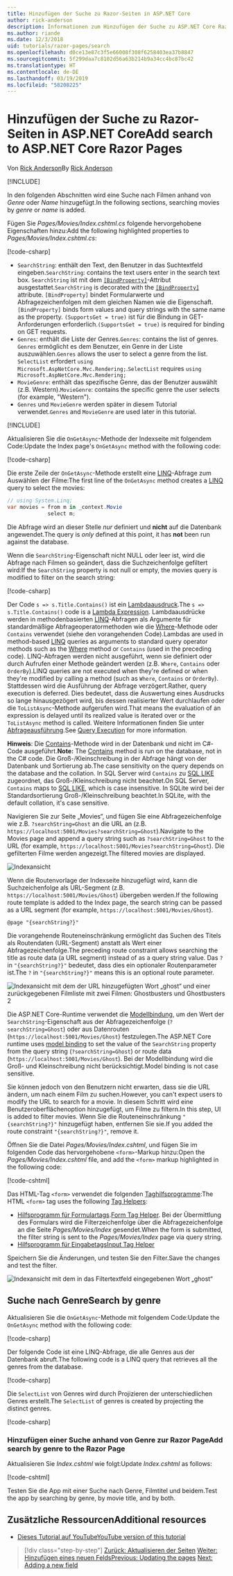 ```yaml
---
title: Hinzufügen der Suche zu Razor-Seiten in ASP.NET Core
author: rick-anderson
description: Informationen zum Hinzufügen der Suche zu ASP.NET Core Razor Pages
ms.author: riande
ms.date: 12/3/2018
uid: tutorials/razor-pages/search
ms.openlocfilehash: d0ce13e87c3f5e66008f308f6258403ea37b8847
ms.sourcegitcommit: 5f299daa7c8102d56a63b214b9a34cc4bc87bc42
ms.translationtype: HT
ms.contentlocale: de-DE
ms.lasthandoff: 03/19/2019
ms.locfileid: "58208225"
---
```

# <a name="add-search-to-aspnet-core-razor-pages"></a><span data-ttu-id="62092-103">Hinzufügen der Suche zu Razor-Seiten in ASP.NET Core</span><span class="sxs-lookup"><span data-stu-id="62092-103">Add search to ASP.NET Core Razor Pages</span></span>

<span data-ttu-id="62092-104">Von [Rick Anderson](https://twitter.com/RickAndMSFT)</span><span class="sxs-lookup"><span data-stu-id="62092-104">By [Rick Anderson](https://twitter.com/RickAndMSFT)</span></span>

[!INCLUDE[](~/includes/rp/download.md)]

<span data-ttu-id="62092-105">In den folgenden Abschnitten wird eine Suche nach Filmen anhand von *Genre* oder *Name* hinzugefügt.</span><span class="sxs-lookup"><span data-stu-id="62092-105">In the following sections, searching movies by *genre* or *name* is added.</span></span>

<span data-ttu-id="62092-106">Fügen Sie *Pages/Movies/Index.cshtml.cs* folgende hervorgehobene Eigenschaften hinzu:</span><span class="sxs-lookup"><span data-stu-id="62092-106">Add the following highlighted properties to *Pages/Movies/Index.cshtml.cs*:</span></span>

[!code-csharp[](razor-pages-start/sample/RazorPagesMovie22/Pages/Movies/Index.cshtml.cs?name=snippet_newProps&highlight=11-999)]

* <span data-ttu-id="62092-107">`SearchString`: enthält den Text, den Benutzer in das Suchtextfeld eingeben.</span><span class="sxs-lookup"><span data-stu-id="62092-107">`SearchString`: contains the text users enter in the search text box.</span></span> <span data-ttu-id="62092-108">`SearchString` ist mit dem [`[BindProperty]`](/dotnet/api/microsoft.aspnetcore.mvc.bindpropertyattribute)-Attribut ausgestattet.</span><span class="sxs-lookup"><span data-stu-id="62092-108">`SearchString` is decorated with the [`[BindProperty]`](/dotnet/api/microsoft.aspnetcore.mvc.bindpropertyattribute) attribute.</span></span> <span data-ttu-id="62092-109">`[BindProperty]` bindet Formularwerte und Abfragezeichenfolgen mit dem gleichen Namen wie die Eigenschaft.</span><span class="sxs-lookup"><span data-stu-id="62092-109">`[BindProperty]` binds form values and query strings with the same name as the property.</span></span> <span data-ttu-id="62092-110">`(SupportsGet = true)` ist für die Bindung in GET-Anforderungen erforderlich.</span><span class="sxs-lookup"><span data-stu-id="62092-110">`(SupportsGet = true)` is required for binding on GET requests.</span></span>
* <span data-ttu-id="62092-111">`Genres`: enthält die Liste der Genres.</span><span class="sxs-lookup"><span data-stu-id="62092-111">`Genres`: contains the list of genres.</span></span> <span data-ttu-id="62092-112">`Genres` ermöglicht es dem Benutzer, ein Genre in der Liste auszuwählen.</span><span class="sxs-lookup"><span data-stu-id="62092-112">`Genres` allows the user to select a genre from the list.</span></span> <span data-ttu-id="62092-113">`SelectList` erfordert `using Microsoft.AspNetCore.Mvc.Rendering;`.</span><span class="sxs-lookup"><span data-stu-id="62092-113">`SelectList` requires `using Microsoft.AspNetCore.Mvc.Rendering;`</span></span>
* <span data-ttu-id="62092-114">`MovieGenre`: enthält das spezifische Genre, das der Benutzer auswählt (z.B. Western).</span><span class="sxs-lookup"><span data-stu-id="62092-114">`MovieGenre`: contains the specific genre the user selects (for example, "Western").</span></span>
* <span data-ttu-id="62092-115">`Genres` und `MovieGenre` werden später in diesem Tutorial verwendet.</span><span class="sxs-lookup"><span data-stu-id="62092-115">`Genres` and `MovieGenre` are used later in this tutorial.</span></span>

[!INCLUDE[](~/includes/bind-get.md)]

<span data-ttu-id="62092-116">Aktualisieren Sie die `OnGetAsync`-Methode der Indexseite mit folgendem Code:</span><span class="sxs-lookup"><span data-stu-id="62092-116">Update the Index page's `OnGetAsync` method with the following code:</span></span>

[!code-csharp[](razor-pages-start/sample/RazorPagesMovie22/Pages/Movies/Index.cshtml.cs?name=snippet_1stSearch)]

<span data-ttu-id="62092-117">Die erste Zeile der `OnGetAsync`-Methode erstellt eine [LINQ](/dotnet/csharp/programming-guide/concepts/linq/)-Abfrage zum Auswählen der Filme:</span><span class="sxs-lookup"><span data-stu-id="62092-117">The first line of the `OnGetAsync` method creates a [LINQ](/dotnet/csharp/programming-guide/concepts/linq/) query to select the movies:</span></span>

```csharp
// using System.Linq;
var movies = from m in _context.Movie
             select m;
```

<span data-ttu-id="62092-118">Die Abfrage wird an dieser Stelle *nur* definiert und **nicht** auf die Datenbank angewendet.</span><span class="sxs-lookup"><span data-stu-id="62092-118">The query is *only* defined at this point, it has **not** been run against the database.</span></span>

<span data-ttu-id="62092-119">Wenn die `SearchString`-Eigenschaft nicht NULL oder leer ist, wird die Abfrage nach Filmen so geändert, dass die Suchzeichenfolge gefiltert wird:</span><span class="sxs-lookup"><span data-stu-id="62092-119">If the `SearchString` property is not null or empty, the movies query is modified to filter on the search string:</span></span>

[!code-csharp[](razor-pages-start/sample/RazorPagesMovie22/Pages/Movies/Index.cshtml.cs?name=snippet_SearchNull)]

<span data-ttu-id="62092-120">Der Code `s => s.Title.Contains()` ist ein [Lambdaausdruck](/dotnet/csharp/programming-guide/statements-expressions-operators/lambda-expressions).</span><span class="sxs-lookup"><span data-stu-id="62092-120">The `s => s.Title.Contains()` code is a [Lambda Expression](/dotnet/csharp/programming-guide/statements-expressions-operators/lambda-expressions).</span></span> <span data-ttu-id="62092-121">Lambdaausdrücke werden in methodenbasierten [LINQ](/dotnet/csharp/programming-guide/concepts/linq/)-Abfragen als Argumente für standardmäßige Abfrageoperatormethoden wie die [Where](/dotnet/csharp/programming-guide/concepts/linq/query-syntax-and-method-syntax-in-linq)-Methode oder `Contains` verwendet (siehe den vorangehenden Code).</span><span class="sxs-lookup"><span data-stu-id="62092-121">Lambdas are used in method-based [LINQ](/dotnet/csharp/programming-guide/concepts/linq/) queries as arguments to standard query operator methods such as the [Where](/dotnet/csharp/programming-guide/concepts/linq/query-syntax-and-method-syntax-in-linq) method or `Contains` (used in the preceding code).</span></span> <span data-ttu-id="62092-122">LINQ-Abfragen werden nicht ausgeführt, wenn sie definiert oder durch Aufrufen einer Methode geändert werden (z.B. `Where`, `Contains` oder `OrderBy`).</span><span class="sxs-lookup"><span data-stu-id="62092-122">LINQ queries are not executed when they're defined or when they're modified by calling a method (such as `Where`, `Contains`  or `OrderBy`).</span></span> <span data-ttu-id="62092-123">Stattdessen wird die Ausführung der Abfrage verzögert.</span><span class="sxs-lookup"><span data-stu-id="62092-123">Rather, query execution is deferred.</span></span> <span data-ttu-id="62092-124">Dies bedeutet, dass die Auswertung eines Ausdrucks so lange hinausgezögert wird, bis dessen realisierter Wert durchlaufen oder die `ToListAsync`-Methode aufgerufen wird.</span><span class="sxs-lookup"><span data-stu-id="62092-124">That means the evaluation of an expression is delayed until its realized value is iterated over or the `ToListAsync` method is called.</span></span> <span data-ttu-id="62092-125">Weitere Informationen finden Sie unter [Abfrageausführung](/dotnet/framework/data/adonet/ef/language-reference/query-execution).</span><span class="sxs-lookup"><span data-stu-id="62092-125">See [Query Execution](/dotnet/framework/data/adonet/ef/language-reference/query-execution) for more information.</span></span>

<span data-ttu-id="62092-126">**Hinweis**: Die [Contains](/dotnet/api/system.data.objects.dataclasses.entitycollection-1.contains)-Methode wird in der Datenbank und nicht im C#-Code ausgeführt.</span><span class="sxs-lookup"><span data-stu-id="62092-126">**Note:** The [Contains](/dotnet/api/system.data.objects.dataclasses.entitycollection-1.contains) method is run on the database, not in the C# code.</span></span> <span data-ttu-id="62092-127">Die Groß-/Kleinschreibung in der Abfrage hängt von der Datenbank und Sortierung ab.</span><span class="sxs-lookup"><span data-stu-id="62092-127">The case sensitivity on the query depends on the database and the collation.</span></span> <span data-ttu-id="62092-128">In SQL Server wird `Contains` zu [SQL LIKE](/sql/t-sql/language-elements/like-transact-sql) zugeordnet, das Groß-/Kleinschreibung nicht beachtet.</span><span class="sxs-lookup"><span data-stu-id="62092-128">On SQL Server, `Contains` maps to [SQL LIKE](/sql/t-sql/language-elements/like-transact-sql), which is case insensitive.</span></span> <span data-ttu-id="62092-129">In SQLite wird bei der Standardsortierung Groß-/Kleinschreibung beachtet.</span><span class="sxs-lookup"><span data-stu-id="62092-129">In SQLite, with the default collation, it's case sensitive.</span></span>

<span data-ttu-id="62092-130">Navigieren Sie zur Seite „Movies“, und fügen Sie eine Abfragezeichenfolge wie z.B. `?searchString=Ghost` an die URL an (z.B. `https://localhost:5001/Movies?searchString=Ghost`).</span><span class="sxs-lookup"><span data-stu-id="62092-130">Navigate to the Movies page and append a query string such as `?searchString=Ghost` to the URL (for example, `https://localhost:5001/Movies?searchString=Ghost`).</span></span> <span data-ttu-id="62092-131">Die gefilterten Filme werden angezeigt.</span><span class="sxs-lookup"><span data-stu-id="62092-131">The filtered movies are displayed.</span></span>

![Indexansicht](search/_static/ghost.png)

<span data-ttu-id="62092-133">Wenn die Routenvorlage der Indexseite hinzugefügt wird, kann die Suchzeichenfolge als URL-Segment (z.B. `https://localhost:5001/Movies/Ghost`) übergeben werden.</span><span class="sxs-lookup"><span data-stu-id="62092-133">If the following route template is added to the Index page, the search string can be passed as a URL segment (for example, `https://localhost:5001/Movies/Ghost`).</span></span>

```cshtml
@page "{searchString?}"
```

<span data-ttu-id="62092-134">Die vorangehende Routeneinschränkung ermöglicht das Suchen des Titels als Routendaten (URL-Segment) anstatt als Wert einer Abfragezeichenfolge.</span><span class="sxs-lookup"><span data-stu-id="62092-134">The preceding route constraint allows searching the title as route data (a URL segment) instead of as a query string value.</span></span>  <span data-ttu-id="62092-135">Das `?` in `"{searchString?}"` bedeutet, dass dies ein optionaler Routenparameter ist.</span><span class="sxs-lookup"><span data-stu-id="62092-135">The `?` in `"{searchString?}"` means this is an optional route parameter.</span></span>

![Indexansicht mit dem der URL hinzugefügten Wort „ghost“ und einer zurückgegebenen Filmliste mit zwei Filmen: Ghostbusters und Ghostbusters 2](search/_static/g2.png)

<span data-ttu-id="62092-137">Die ASP.NET Core-Runtime verwendet die [Modellbindung](xref:mvc/models/model-binding), um den Wert der `SearchString`-Eigenschaft aus der Abfragezeichenfolge (`?searchString=Ghost`) oder aus Datenrouten (`https://localhost:5001/Movies/Ghost`) festzulegen.</span><span class="sxs-lookup"><span data-stu-id="62092-137">The ASP.NET Core runtime uses [model binding](xref:mvc/models/model-binding) to set the value of the `SearchString` property from the query string (`?searchString=Ghost`) or route data (`https://localhost:5001/Movies/Ghost`).</span></span> <span data-ttu-id="62092-138">Bei der Modellbindung wird die Groß- und Kleinschreibung nicht berücksichtigt.</span><span class="sxs-lookup"><span data-stu-id="62092-138">Model binding is not case sensitive.</span></span>

<span data-ttu-id="62092-139">Sie können jedoch von den Benutzern nicht erwarten, dass sie die URL ändern, um nach einem Film zu suchen.</span><span class="sxs-lookup"><span data-stu-id="62092-139">However, you can't expect users to modify the URL to search for a movie.</span></span> <span data-ttu-id="62092-140">In diesem Schritt wird eine Benutzeroberflächenoption hinzugefügt, um Filme zu filtern.</span><span class="sxs-lookup"><span data-stu-id="62092-140">In this step, UI is added to filter movies.</span></span> <span data-ttu-id="62092-141">Wenn Sie die Routeneinschränkung `"{searchString?}"` hinzugefügt haben, entfernen Sie sie.</span><span class="sxs-lookup"><span data-stu-id="62092-141">If you added the route constraint `"{searchString?}"`, remove it.</span></span>

<span data-ttu-id="62092-142">Öffnen Sie die Datei *Pages/Movies/Index.cshtml*, und fügen Sie im folgenden Code das hervorgehobene `<form>`-Markup hinzu:</span><span class="sxs-lookup"><span data-stu-id="62092-142">Open the *Pages/Movies/Index.cshtml* file, and add the `<form>` markup highlighted in the following code:</span></span>

[!code-cshtml[](razor-pages-start/sample/RazorPagesMovie22/Pages/Movies/Index2.cshtml?highlight=14-19&range=1-22)]

<span data-ttu-id="62092-143">Das HTML-Tag `<form>` verwendet die folgenden [Taghilfsprogramme](xref:mvc/views/tag-helpers/intro):</span><span class="sxs-lookup"><span data-stu-id="62092-143">The HTML `<form>` tag uses the following [Tag Helpers](xref:mvc/views/tag-helpers/intro):</span></span>

* <span data-ttu-id="62092-144">[Hilfsprogramm für Formulartags](xref:mvc/views/working-with-forms#the-form-tag-helper).</span><span class="sxs-lookup"><span data-stu-id="62092-144">[Form Tag Helper](xref:mvc/views/working-with-forms#the-form-tag-helper).</span></span> <span data-ttu-id="62092-145">Bei der Übermittlung des Formulars wird die Filterzeichenfolge über die Abfragezeichenfolge an die Seite *Pages/Movies/Index* gesendet.</span><span class="sxs-lookup"><span data-stu-id="62092-145">When the form is submitted, the filter string is sent to the *Pages/Movies/Index* page via query string.</span></span>
* [<span data-ttu-id="62092-146">Hilfsprogramm für Eingabetags</span><span class="sxs-lookup"><span data-stu-id="62092-146">Input Tag Helper</span></span>](xref:mvc/views/working-with-forms#the-input-tag-helper)

<span data-ttu-id="62092-147">Speichern Sie die Änderungen, und testen Sie den Filter.</span><span class="sxs-lookup"><span data-stu-id="62092-147">Save the changes and test the filter.</span></span>

![Indexansicht mit dem in das Filtertextfeld eingegebenen Wort „ghost“](search/_static/filter.png)

## <a name="search-by-genre"></a><span data-ttu-id="62092-149">Suche nach Genre</span><span class="sxs-lookup"><span data-stu-id="62092-149">Search by genre</span></span>

<span data-ttu-id="62092-150">Aktualisieren Sie die `OnGetAsync`-Methode mit folgendem Code:</span><span class="sxs-lookup"><span data-stu-id="62092-150">Update the `OnGetAsync` method with the following code:</span></span>

[!code-csharp[](razor-pages-start/sample/RazorPagesMovie22/Pages/Movies/Index.cshtml.cs?name=snippet_SearchGenre)]

<span data-ttu-id="62092-151">Der folgende Code ist eine LINQ-Abfrage, die alle Genres aus der Datenbank abruft.</span><span class="sxs-lookup"><span data-stu-id="62092-151">The following code is a LINQ query that retrieves all the genres from the database.</span></span>

[!code-csharp[](razor-pages-start/sample/RazorPagesMovie22/Pages/Movies/Index.cshtml.cs?name=snippet_LINQ)]

<span data-ttu-id="62092-152">Die `SelectList` von Genres wird durch Projizieren der unterschiedlichen Genres erstellt.</span><span class="sxs-lookup"><span data-stu-id="62092-152">The `SelectList` of genres is created by projecting the distinct genres.</span></span>

[!code-csharp[](razor-pages-start/sample/RazorPagesMovie22/Pages/Movies/Index.cshtml.cs?name=snippet_SelectList)]

### <a name="add-search-by-genre-to-the-razor-page"></a><span data-ttu-id="62092-153">Hinzufügen einer Suche anhand von Genre zur Razor Page</span><span class="sxs-lookup"><span data-stu-id="62092-153">Add search by genre to the Razor Page</span></span>

<span data-ttu-id="62092-154">Aktualisieren Sie *Index.cshtml* wie folgt:</span><span class="sxs-lookup"><span data-stu-id="62092-154">Update *Index.cshtml* as follows:</span></span>

[!code-cshtml[](razor-pages-start/sample/RazorPagesMovie22/Pages/Movies/IndexFormGenreNoRating.cshtml?highlight=16-18&range=1-26)]

<span data-ttu-id="62092-155">Testen Sie die App mit einer Suche nach Genre, Filmtitel und beidem.</span><span class="sxs-lookup"><span data-stu-id="62092-155">Test the app by searching by genre, by movie title, and by both.</span></span>

## <a name="additional-resources"></a><span data-ttu-id="62092-156">Zusätzliche Ressourcen</span><span class="sxs-lookup"><span data-stu-id="62092-156">Additional resources</span></span>

* [<span data-ttu-id="62092-157">Dieses Tutorial auf YouTube</span><span class="sxs-lookup"><span data-stu-id="62092-157">YouTube version of this tutorial</span></span>](https://youtu.be/4B6pHtdyo08)

> [!div class="step-by-step"]
> <span data-ttu-id="62092-158">[Zurück: Aktualisieren der Seiten](xref:tutorials/razor-pages/da1)
> [Weiter: Hinzufügen eines neuen Felds](xref:tutorials/razor-pages/new-field)</span><span class="sxs-lookup"><span data-stu-id="62092-158">[Previous: Updating the pages](xref:tutorials/razor-pages/da1)
[Next: Adding a new field](xref:tutorials/razor-pages/new-field)</span></span>
